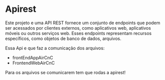 # Apirest

Este projeto e uma  API REST fornece um conjunto de endpoints que podem ser acessados por clientes externos, como aplicativos web, aplicativos móveis ou outros serviços web. Esses endpoints representam recursos específicos, como objetos de banco de dados, arquivos.

Essa Api e que faz a comunicação dos arquivos:

- frontEndAppAirCnC
- FrontendWebAirCnC

Para os arquivos se comunicarem tem que rodas a apirest! 
